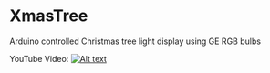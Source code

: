 XmasTree
========

Arduino controlled Christmas tree light display using GE RGB bulbs

YouTube Video:
[![Alt text](https://img.youtube.com/vi/HbbUVjyF4R0/0.jpg)](https://www.youtube.com/watch?v=HbbUVjyF4R0)
